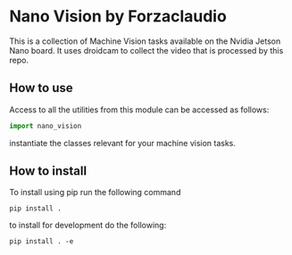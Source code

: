 # Nano Vision by Forzaclaudio

This is a collection of Machine Vision tasks available on the Nvidia Jetson Nano board. It uses droidcam to collect the video that is processed by this repo.

## How to use
Access to all the utilities from this module can be accessed as follows:

```python
import nano_vision
```
instantiate the classes relevant for your machine vision tasks.

## How to install
To install using pip run the following command
```
pip install .
```
to install for development do the following:
```
pip install . -e
```